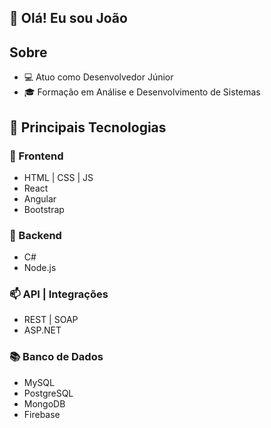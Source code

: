 ## 👋 Olá! Eu sou João

## Sobre

- 💻 Atuo como Desenvolvedor Júnior
- 🎓 Formação em Análise e Desenvolvimento de Sistemas

## 🎯 Principais Tecnologias

### 🎨 Frontend
- HTML | CSS | JS
- React
- Angular
- Bootstrap

### 🔨 Backend
- C#
- Node.js

### 📫 API | Integrações
- REST | SOAP
- ASP.NET
 
### 📚 Banco de Dados
- MySQL
- PostgreSQL
- MongoDB
- Firebase
